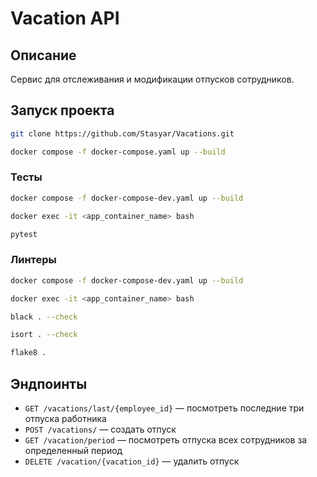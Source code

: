 # Vacation API

## Описание
Сервис для отслеживания и модификации отпусков сотрудников.

## Запуск проекта

```bash
git clone https://github.com/Stasyar/Vacations.git

docker compose -f docker-compose.yaml up --build
```

### Тесты
```bash
docker compose -f docker-compose-dev.yaml up --build

docker exec -it <app_container_name> bash

pytest
```
### Линтеры
```bash
docker compose -f docker-compose-dev.yaml up --build

docker exec -it <app_container_name> bash

black . --check 

isort . --check 

flake8 . 
```

## Эндпоинты

- `GET /vacations/last/{employee_id}` — посмотреть последние три отпуска работника
- `POST /vacations/` — создать отпуск
- `GET /vacation/period` — посмотреть отпуска всех сотрудников за определенный период
- `DELETE /vacation/{vacation_id}` — удалить отпуск

